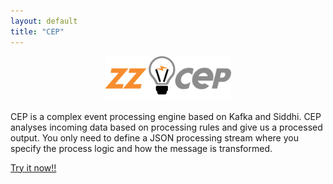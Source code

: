 ```yaml
---
layout: default
title: "CEP"
---
```


<p align="center">
    <a href="http://github.com/wizzie-io/zz-cep">
        <img src="assets/img/zz-cep.logo.svg" width="40%">
    </a>
</p>

CEP is a complex event processing engine based on Kafka and Siddhi. CEP analyses incoming data based on processing rules and give us a processed output. You only need to define a JSON processing stream where you specify the process logic and how the message is transformed.

[Try it now!!](http://wizzie.io/zz-cep/getting/base-tutorial.html)
